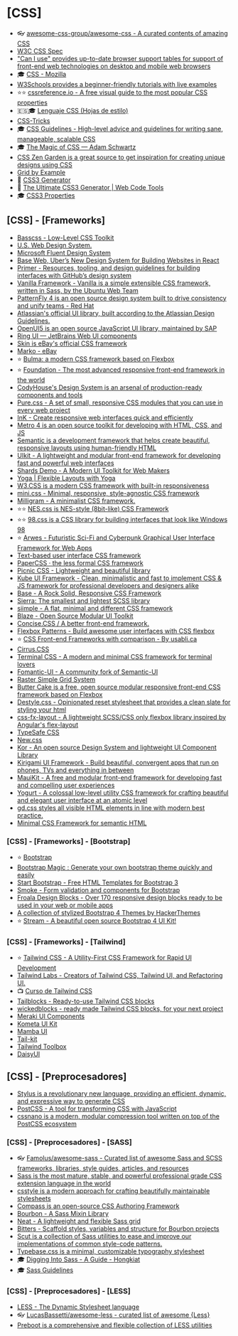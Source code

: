 # [CSS]

- 👓 [awesome-css-group/awesome-css - A curated contents of amazing CSS](https://github.com/awesome-css-group/awesome-css)
- [W3C CSS Spec](https://www.w3.org/Style/CSS/)
- ["Can I use" provides up-to-date browser support tables for support of front-end web technologies on desktop and mobile web browsers](https://caniuse.com/)
- 🎓 [CSS - Mozilla](https://developer.mozilla.org/en-US/docs/Web/CSS)
- [W3Schools provides a beginner-friendly tutorials with live examples](https://www.w3schools.com/css/default.asp)
- ⭐⭐ [cssreference.io - A free visual guide to the most popular CSS properties](https://cssreference.io/)
- 🇪🇸🎓 [Lenguaje CSS (Hojas de estilo)](https://lenguajecss.com/css/)
- [CSS-Tricks](https://css-tricks.com/almanac/>)
- 🎓 [CSS Guidelines - High-level advice and guidelines for writing sane, manageable, scalable CSS](https://cssguidelin.es/)
- 🎓 [The Magic of CSS — Adam Schwartz](https://adamschwartz.co/magic-of-css/)
- [CSS Zen Garden is a great source to get inspiration for creating unique designs using CSS](https://www.csszengarden.com/)
- [Grid by Example](https://gridbyexample.com/learn/)
- 🧰 [CSS3 Generator](http://css3generator.com/)
- 🧰 [The Ultimate CSS3 Generator | Web Code Tools](https://webcode.tools/css-generator)
- 🎓 [CSS3 Properties](https://www.web4college.com/css-play/index.php)

## [CSS] - [Frameworks]

- [Basscss - Low-Level CSS Toolkit](https://basscss.com/)
- [U.S. Web Design System.](https://v2.designsystem.digital.gov/documentation/)
- [Microsoft Fluent Design System](https://www.microsoft.com/design/fluent/#/)
- [Base Web, Uber’s New Design System for Building Websites in React](https://baseweb.design/)
- [Primer - Resources, tooling, and design guidelines for building interfaces with GitHub’s design system](https://primer.style/)
- [Vanilla Framework - Vanilla is a simple extensible CSS framework, written in Sass, by the Ubuntu Web Team](https://vanillaframework.io/)
- [PatternFly 4 is an open source design system built to drive consistency and unify teams - Red Hat](https://www.patternfly.org/v4/)
- [Atlassian's official UI library, built according to the Atlassian Design Guidelines.](https://atlaskit.atlassian.com/)
- [OpenUI5 is an open source JavaScript UI library, maintained by SAP](https://openui5.org/)
- [Ring UI — JetBrains Web UI components](https://jetbrains.github.io/ring-ui/master/index.html)
- [Skin is eBay's official CSS framework](https://ebay.github.io/skin/)
- [Marko - eBay](https://markojs.com/)
- ⭐ [Bulma: a modern CSS framework based on Flexbox](https://bulma.io/)
- ⭐ [Foundation - The most advanced responsive front-end framework in the world](https://foundation.zurb.com/)
- [CodyHouse's Design System is an arsenal of production-ready components and tools](https://codyhouse.co/ds/get-started)
- [Pure.css - A set of small, responsive CSS modules that you can use in every web project](https://purecss.io/)
- [InK - Create responsive web interfaces quick and efficiently](https://ink.sapo.pt/)
- [Metro 4 is an open source toolkit for developing with HTML, CSS, and JS](https://metroui.org.ua/index.html)
- [Semantic is a development framework that helps create beautiful, responsive layouts using human-friendly HTML](https://semantic-ui.com/)
- [UIkit - A lightweight and modular front-end framework for developing fast and powerful web interfaces](https://getuikit.com/)
- [Shards Demo - A Modern UI Toolkit for Web Makers](https://designrevision.com/demo/shards/)
- [Yoga | Flexible Layouts with Yoga](https://yogalayout.com/)
- [W3.CSS is a modern CSS framework with built-in responsiveness](https://www.w3schools.com/w3css/default.asp)
- [mini.css - Minimal, responsive, style-agnostic CSS framework](https://minicss.org/)
- [Milligram - A minimalist CSS framework.](https://milligram.io/)
- ⭐⭐ [NES.css is NES-style (8bit-like) CSS Framework](https://nostalgic-css.github.io/NES.css/)
- ⭐⭐ [98.css is a CSS library for building interfaces that look like Windows 98](https://jdan.github.io/98.css/)
- ⭐ [Arwes - Futuristic Sci-Fi and Cyberpunk Graphical User Interface Framework for Web Apps](https://arwes.dev/)
- [Text-based user interface CSS framework](https://github.com/vinibiavatti1/TuiCss/wiki)
- [PaperCSS · the less formal CSS framework](https://www.getpapercss.com/)
- [Picnic CSS - Lightweight and beautiful library](https://picnicss.com/)
- [Kube UI Framework - Clean, minimalistic and fast to implement CSS & JS framework for professional developers and designers alike](https://imperavi.com/kube/)
- [Base - A Rock Solid, Responsive CSS Framework](http://getbase.org/)
- [Sierra: The smallest and lightest SCSS library](http://sierra-library.github.io/)
- [siimple - A flat, minimal and different CSS framework](https://www.siimple.xyz/)
- [Blaze - Open Source Modular UI Toolkit](https://www.blazeui.com/)
- [Concise.CSS / A better front-end framework.](https://concisecss.com/)
- [Flexbox Patterns - Build awesome user interfaces with CSS flexbox](https://www.flexboxpatterns.com/)
- ⭐ [CSS Front-end Frameworks with comparison - By usabli.ca](http://usablica.github.io/front-end-frameworks/compare.html)
- [Cirrus.CSS](https://spiderpig86.github.io/Cirrus/)
- [Terminal CSS - A modern and minimal CSS framework for terminal lovers](https://terminalcss.xyz/)
- [Fomantic-UI - A community fork of Semantic-UI](https://fomantic-ui.com/)
- [Raster Simple Grid System](https://rsms.me/raster/)
- [Butter Cake is a free, open source modular responsive front-end CSS framework based on Flexbox](https://getbuttercake.com/)
- [Destyle.css - Opinionated reset stylesheet that provides a clean slate for styling your html](https://nicolas-cusan.github.io/destyle.css/)
- [css-fx-layout - A lightweight SCSS/CSS only flexbox library inspired by Angular's flex-layout](https://github.com/philmtd/css-fx-layout)
- [TypeSafe CSS](https://uglyduck.ca/typesafe-css/)
- [New.css](https://github.com/xz/new.css)
- [Kor - An open source Design System and lightweight UI Component Library](https://kor-ui.com/introduction/welcome)
- [Kirigami UI Framework - Build beautiful, convergent apps that run on phones, TVs and everything in between](https://develop.kde.org/frameworks/kirigami/)
- [MauiKit - A free and modular front-end framework for developing fast and compelling user experiences](https://mauikit.org/)
- [Yogurt - A colossal low-level utility CSS framework for crafting beautiful and elegant user interface at an atomic level](https://yogurtcss.netlify.app/)
- [gd.css styles all visible HTML elements in line with modern best practice.](https://gdcss.netlify.app/)
- [Minimal CSS Framework for semantic HTML](https://picocss.com/)

### [CSS] - [Frameworks] - [Bootstrap]

- ⭐ [Bootstrap](https://getbootstrap.com/)
- [Bootstrap Magic : Generate your own bootstrap theme quickly and easily](http://pikock.github.io/bootstrap-magic/)
- [Start Bootstrap - Free HTML Templates for Bootstrap 3](https://startbootstrap.com/)
- [Smoke - Form validation and components for Bootstrap](http://alfredobarron.github.io/smoke/#/)
- [Froala Design Blocks - Over 170 responsive design blocks ready to be used in your web or mobile apps](https://www.froala.com/design-blocks)
- [A collection of stylized Bootstrap 4 Themes by HackerThemes](https://hackerthemes.com/)
- ⭐ [Stream - A beautiful open source Bootstrap 4 UI Kit!](https://htmlstream.com/preview/stream-ui-kit/)

### [CSS] - [Frameworks] - [Tailwind]

- ⭐ [Tailwind CSS - A Utility-First CSS Framework for Rapid UI Development](https://tailwindcss.com/)
- [Tailwind Labs - Creators of Tailwind CSS, Tailwind UI, and Refactoring UI.](https://github.com/tailwindlabs)
- 📺 [Curso de Tailwind CSS](https://www.youtube.com/watch?v=aUuYGDK6Oio)
- [Tailblocks - Ready-to-use Tailwind CSS blocks](https://github.com/mertJF/tailblocks)
- [wickedblocks - ready made Tailwind CSS blocks, for your next project](https://blocks.wickedtemplates.com/)
- [Meraki UI Components](https://merakiui.com/)
- [Kometa UI Kit](https://kitwind.io/products/kometa)
- [Mamba UI](https://mambaui.com/)
- [Tail-kit](https://www.tailwind-kit.com/)
- [Tailwind Toolbox](https://www.tailwindtoolbox.com/)
- [DaisyUI](https://daisyui.com/)

## [CSS] - [Preprocesadores]

- [Stylus is a revolutionary new language, providing an efficient, dynamic, and expressive way to generate CSS](http://stylus-lang.com/)
- [PostCSS - A tool for transforming CSS with JavaScript](https://postcss.org/)
- [cssnano is a modern, modular compression tool written on top of the PostCSS ecosystem](https://cssnano.co/)

### [CSS] - [Preprocesadores] - [SASS]

- 👓 [Famolus/awesome-sass - Curated list of awesome Sass and SCSS frameworks, libraries, style guides, articles, and resources](https://github.com/Famolus/awesome-sass)
- [Sass is the most mature, stable, and powerful professional grade CSS extension language in the world](https://sass-lang.com/)
- [csstyle is a modern approach for crafting beautifully maintainable stylesheets](https://www.csstyle.io/)
- [Compass is an open-source CSS Authoring Framework](http://compass-style.org/)
- [Bourbon - A Sass Mixin Library](https://www.bourbon.io/)
- [Neat - A lightweight and flexible Sass grid](https://neat.bourbon.io/)
- [Bitters - Scaffold styles, variables and structure for Bourbon projects](http://bitters.bourbon.io/)
- [Scut is a collection of Sass utilities to ease and improve our implementations of common style-code patterns.](http://davidtheclark.github.io/scut/)
- [Typebase.css is a minimal, customizable typography stylesheet](http://devinhunt.github.io/typebase.css/)
- 🎓 [Digging Into Sass - A Guide - Hongkiat](http://www.hongkiat.com/blog/easy-sass-guide/)
- 🎓 [Sass Guidelines](https://sass-guidelin.es/es/#introduccin)

### [CSS] - [Preprocesadores] - [LESS]

- [LESS - The Dynamic Stylesheet language](http://lesscss.org/)
- 👓 [LucasBassetti/awesome-less -  curated list of awesome {Less}](https://github.com/LucasBassetti/awesome-less)
- [Preboot is a comprehensive and flexible collection of LESS utilities](http://getpreboot.com/)
